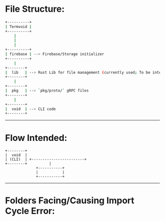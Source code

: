 # File Structure:
```sh
+----------+
| Termvoid |
+----------+
    |
    |
    | 
+----------+
| firebase | --> Firebase/Storage initializer 
+----------+
    | 
+--------+
|  lib   | --> Rust Lib for file management (currently used; To be integrated later)
+--------+
    | 
+--------+
|  pkg   | --> `pkg/proto/` gRPC files
+--------+
    | 
+--------+
|  void  | --> CLI code
+--------+
```
----

# Flow Intended:

```
+--------+
|  void  |
| (CLI)  | +------------------------+
+--------+          |
              +-----------+
              |           |
              +-----------+

```
----

# Folders Facing/Causing Import Cycle Error:

